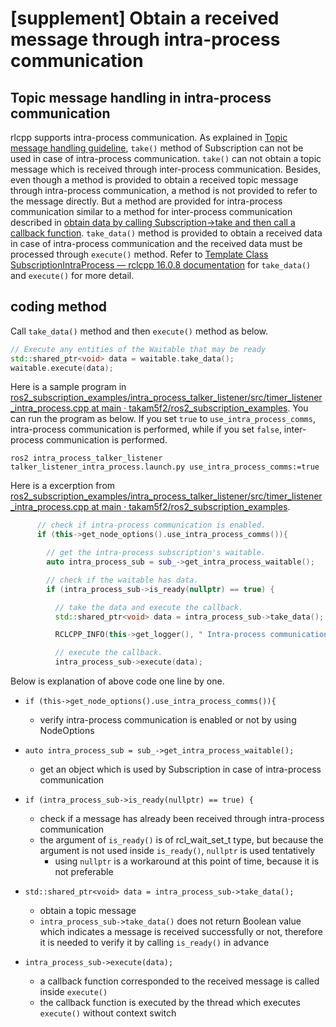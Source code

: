 # [supplement] Obtain a received message through intra-process communication

## Topic message handling in intra-process communication

rlcpp supports intra-process communication. As explained in [Topic message handling guideline](00-topic-message-handling.md), `take()` method of Subscription can not be used in case of intra-process communication. `take()` can not obtain a topic message which is received through inter-process communication. Besides, even though a method is provided to obtain a received topic message through intra-process communication, a method is not provided to refer to the message directly.
But a method are provided for intra-process communication similar to a method for inter-process communication described in [obtain data by calling Subscription->take and then call a callback function](../00-topic-message-handling/#3-obtain-data-by-calling-subscription-take-and-then-call-a-callback-function).
`take_data()` method is provided to obtain a received data in case of intra-process communication and the received data must be processed through `execute()` method.
Refer to [Template Class SubscriptionIntraProcess — rclcpp 16.0.8 documentation](http://docs.ros.org/en/humble/p/rclcpp/generated/classrclcpp_1_1experimental_1_1SubscriptionIntraProcess.html#_CPPv4N6rclcpp12experimental24SubscriptionIntraProcess9take_dataEv) for `take_data()` and `execute()` for more detail.

## coding method

Call `take_data()` method and then `execute()` method as below.

```c++
// Execute any entities of the Waitable that may be ready
std::shared_ptr<void> data = waitable.take_data();
waitable.execute(data);
```

Here is a sample program in [ros2_subscription_examples/intra_process_talker_listener/src/timer_listener_intra_process.cpp at main · takam5f2/ros2_subscription_examples](https://github.com/takam5f2/ros2_subscription_examples/blob/main/intra_process_talker_listener/src/timer_listener_intra_process.cpp).
You can run the program as below. If you set `true` to `use_intra_process_comms`, intra-process communication is performed, while if you set `false`, inter-process communication is performed.

```
ros2 intra_process_talker_listener talker_listener_intra_process.launch.py use_intra_process_comms:=true
```

Here is a excerption from [ros2_subscription_examples/intra_process_talker_listener/src/timer_listener_intra_process.cpp at main · takam5f2/ros2_subscription_examples](https://github.com/takam5f2/ros2_subscription_examples/blob/main/intra_process_talker_listener/src/timer_listener_intra_process.cpp).

```c++
      // check if intra-process communication is enabled.
      if (this->get_node_options().use_intra_process_comms()){

        // get the intra-process subscription's waitable.
        auto intra_process_sub = sub_->get_intra_process_waitable();

        // check if the waitable has data.
        if (intra_process_sub->is_ready(nullptr) == true) {

          // take the data and execute the callback.
          std::shared_ptr<void> data = intra_process_sub->take_data();

          RCLCPP_INFO(this->get_logger(), " Intra-process communication is performed.");

          // execute the callback.
          intra_process_sub->execute(data);
```

Below is explanation of above code one line by one.

- `if (this->get_node_options().use_intra_process_comms()){`

  - verify intra-process communication is enabled or not by using NodeOptions

- `auto intra_process_sub = sub_->get_intra_process_waitable();`

  - get an object which is used by Subscription in case of intra-process communication

- `if (intra_process_sub->is_ready(nullptr) == true) {`

  - check if a message has already been received through intra-process communication
  - the argument of `is_ready()` is of rcl_wait_set_t type, but because the argument is not used inside `is_ready()`, `nullptr` is used tentatively
    - using `nullptr` is a workaround at this point of time, because it is not preferable

- `std::shared_ptr<void> data = intra_process_sub->take_data();`

  - obtain a topic message
  - `intra_process_sub->take_data()` does not return Boolean value which indicates a message is received successfully or not, therefore it is needed to verify it by calling `is_ready()` in advance

- `intra_process_sub->execute(data);`
  - a callback function corresponded to the received message is called inside `execute()`
  - the callback function is executed by the thread which executes `execute()` without context switch
